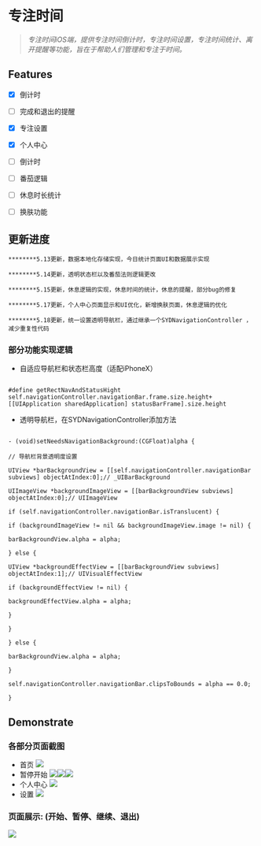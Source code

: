 # 专注时间

> _专注时间iOS端，提供专注时间倒计时，专注时间设置，专注时间统计、离开提醒等功能，旨在于帮助人们管理和专注于时间。_

## Features

- [x] 倒计时

- [ ] 完成和退出的提醒

- [x] 专注设置

- [x] 个人中心

- [ ] 倒计时

- [ ] 番茄逻辑

- [ ] 休息时长统计

- [ ] 换肤功能

## 更新进度

    ********5.13更新，数据本地化存储实现，今日统计页面UI和数据展示实现

    ********5.14更新，透明状态栏以及番茄法则逻辑更改

    ********5.15更新，休息逻辑的实现，休息时间的统计，休息的提醒，部分bug的修复

    ********5.17更新，个人中心页面显示和UI优化，新增换肤页面，休息逻辑的优化

    ********5.18更新，统一设置透明导航栏，通过继承一个SYDNavigationController ，减少重复性代码

### 部分功能实现逻辑

* 自适应导航栏和状态栏高度（适配iPhoneX）

```

#define getRectNavAndStatusHight self.navigationController.navigationBar.frame.size.height+[[UIApplication sharedApplication] statusBarFrame].size.height

```

* 透明导航栏，在SYDNavigationController添加方法

```

- (void)setNeedsNavigationBackground:(CGFloat)alpha {

// 导航栏背景透明度设置

UIView *barBackgroundView = [[self.navigationController.navigationBar subviews] objectAtIndex:0];// _UIBarBackground

UIImageView *backgroundImageView = [[barBackgroundView subviews] objectAtIndex:0];// UIImageView

if (self.navigationController.navigationBar.isTranslucent) {

if (backgroundImageView != nil && backgroundImageView.image != nil) {

barBackgroundView.alpha = alpha;

} else {

UIView *backgroundEffectView = [[barBackgroundView subviews] objectAtIndex:1];// UIVisualEffectView

if (backgroundEffectView != nil) {

backgroundEffectView.alpha = alpha;

}

}

} else {

barBackgroundView.alpha = alpha;

}

self.navigationController.navigationBar.clipsToBounds = alpha == 0.0;

}

```

## Demonstrate

### 各部分页面截图
* 首页 ![](://github.com/Sunyandong-CS/FocusTime/raw/master/ScreenShot/home.png)
* 暂停开始 ![](://github.com/Sunyandong-CS/FocusTime/raw/master/ScreenShot/rest.png)![](://github.com/Sunyandong-CS/FocusTime/raw/master/ScreenShot/pause.png)![](://github.com/Sunyandong-CS/FocusTime/raw/master/ScreenShot/finish.png)
* 个人中心 ![](://github.com/Sunyandong-CS/FocusTime/raw/master/ScreenShot/selfCenter.png)
* 设置 ![](://github.com/Sunyandong-CS/FocusTime/raw/master/ScreenShot/setting.png)

### 页面展示: (开始、暂停、继续、退出)

![](://github.com/Sunyandong-CS/FocusTime/raw/master/ScreenShot/Demonstrate.gif)
